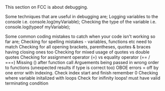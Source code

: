 This section on FCC is about debugging.

Some techniques that are useful in debugging are;
Logging variables to the console i.e. console.log(myVariable);
Checking the type of the variable i.e. console.log(typeof myVariable);

Some common coding mistakes to catch when your code isn't working so far are;
Checking for spelling mistakes - variables, functions etc need to match
Checking for all opening brackets, parentheses, quotes & braces having closing ones too
Checking for mixed usage of quotes vs double quotes
Checking for assignment operator (=) vs equality operator (== / ===)
Missing () after function call
Arguements being passed in wrong order to functions (unexpected results if type is correct too)
OBOE errors = off by one error with indexing. Check index start and finish remember 0
Checking where variable initalized with loops
Check for inifinity loops! must have valid terminating condition
